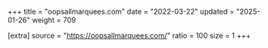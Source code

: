+++
title = "oopsallmarquees.com"
date = "2022-03-22"
updated = "2025-01-26"
weight = 709

[extra]
source = "https://oopsallmarquees.com/"
ratio = 100
size = 1
+++
